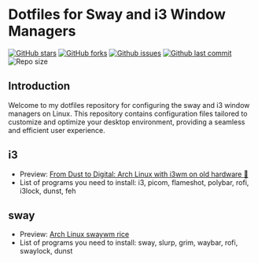 # Dotfiles for Sway and i3 Window Managers

[![GitHub stars](https://img.shields.io/github/stars/2giosangmitom/dotfiles?style=for-the-badge&logo=starship&color=c69ff5&logoColor=D9E0EE&labelColor=302D41)](https://github.com/2giosangmitom/dotfiles/stargazers)
[![GitHub forks](https://img.shields.io/github/forks/2giosangmitom/dotfiles.svg?style=for-the-badge&logo=starship&color=8bd5ca&logoColor=D9E0EE&labelColor=302D41)](https://github.com/2giosangmitom/dotfiles/forks)
[![Github issues](https://img.shields.io/github/issues/2giosangmitom/dotfiles?style=for-the-badge&logo=bilibili&color=F5E0DC&logoColor=D9E0EE&labelColor=302D41)](https://github.com/2giosangmitom/dotfiles/issues)
[![Github last commit](https://img.shields.io/github/last-commit/2giosangmitom/dotfiles?style=for-the-badge&logo=starship&color=8bd5ca&logoColor=D9E0EE&labelColor=302D41)](https://github.com/2giosangmitom/dotfiles/graphs/commit-activity)
![Repo size](https://img.shields.io/github/repo-size/2giosangmitom/dotfiles?color=%23DDB6F2&label=SIZE&logo=codesandbox&style=for-the-badge&logoColor=D9E0EE&labelColor=302D41)

## Introduction

Welcome to my dotfiles repository for configuring the sway and i3 window managers on Linux. This repository contains configuration files tailored to customize and optimize your desktop environment, providing a seamless and efficient user experience.

## i3

- Preview: [From Dust to Digital: Arch Linux with i3wm on old hardware 🚀](https://youtu.be/dQkbVVCDTy0)
- List of programs you need to install: i3, picom, flameshot, polybar, rofi, i3lock, dunst, feh

## sway

- Preview: [Arch Linux swaywm rice](https://youtu.be/IpM8FoWltrY)
- List of programs you need to install: sway, slurp, grim, waybar, rofi, swaylock, dunst
